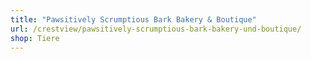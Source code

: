 ```yaml
---
title: "Pawsitively Scrumptious Bark Bakery & Boutique"
url: /crestview/pawsitively-scrumptious-bark-bakery-und-boutique/
shop: Tiere
---
```


